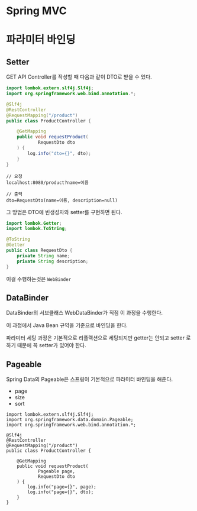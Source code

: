 # Spring MVC

# 파라미터 바인딩

## Setter

GET API Controller를 작성할 때 다음과 같이 DTO로 받을 수 있다.

```java
import lombok.extern.slf4j.Slf4j;
import org.springframework.web.bind.annotation.*;

@Slf4j
@RestController
@RequestMapping("/product")
public class ProductController {

    @GetMapping
    public void requestProduct(
            RequestDto dto
    ) {
        log.info("dto={}", dto);
    }
}
```

```
// 요청
localhost:8080/product?name=이름

// 출력
dto=RequestDto(name=이름, description=null)
```

그 방법은 DTO에 빈생성자와 setter를 구현하면 된다.

```java
import lombok.Getter;
import lombok.ToString;

@ToString
@Getter
public class RequestDto {
    private String name;
    private String description;
}
```

이걸 수행하는것은 `WebBinder`

## DataBinder

DataBinder의 서브클래스 WebDataBinder가 직점 이 과정을 수행한다. 

이 과정에서 Java Bean 규약을 기준으로 바인딩을 한다.

파라미터 세팅 과정은 기본적으로 리플랙션으로 세팅되지만 getter는 안되고 setter 로 하기 때문에 꼭 setter가 있어야 한다.

## Pageable
Spring Data의 Pageable은 스프링이 기본적으로 파라미터 바인딩을 해준다.

- page
- size
- sort

```
import lombok.extern.slf4j.Slf4j;
import org.springframework.data.domain.Pageable;
import org.springframework.web.bind.annotation.*;

@Slf4j
@RestController
@RequestMapping("/product")
public class ProductController {

    @GetMapping
    public void requestProduct(
            Pageable page,
            RequestDto dto
    ) {
        log.info("page={}", page);
        log.info("page={}", dto);
    }
}
```
